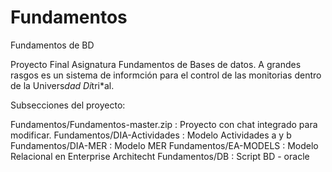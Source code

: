 # Fundamentos

Fundamentos de BD

Proyecto Final Asignatura Fundamentos de Bases de datos. A grandes rasgos es un sistema de informción para el control de las monitorias
dentro de la Univers*dad Di*tri*al.

Subsecciones del proyecto:

Fundamentos/Fundamentos-master.zip : Proyecto con chat integrado para modificar.
Fundamentos/DIA-Actividades : Modelo Actividades a y b
Fundamentos/DIA-MER : Modelo MER
Fundamentos/EA-MODELS : Modelo Relacional en Enterprise Architecht
Fundamentos/DB : Script BD - oracle
